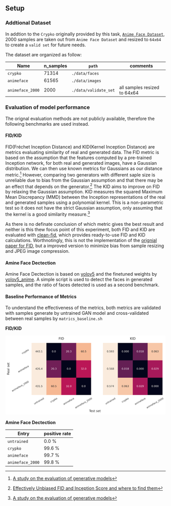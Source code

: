 ## Setup

### Addtional Dataset
In addtion to the `Crypko` originally provided by this task, [`Anime Face Dataset`](https://github.com/bchao1/Anime-Face-Dataset), 2000 samples are taken out from `Anime Face Dataset` and resized to `64x64` to create a `valid set` for future needs.

The dataset are organized as follow:

| Name             | n_samples | `path`                | comments |
|------------------|-----------|-----------------------|----------|
| `crypko`         | 71314     | `./data/faces`        | |
| `animeface`      | 61565     | `./data/images`       | |
| `animeface_2000` | 2000      | `./data/validate_set` | all samples resized to 64x64 |

### Evaluation of model performance

The orignal evaluation methods are not publicly available, therefore the following benchmarks are used instead.

#### FID/KID

FID(Fréchet Inception Distance) and KID(Kernel Inception Distance) are metrics evaluating similarity of real and generated data. The FID metric is based on the assumption that the features computed by a pre-trained Inception network, for both real and generated images, have a Gaussian distribution. We can then use known metrics for Gaussians as our distance metric.[^1] However, comparing two generators with different saple size is unreliable due to bias from the Gaussian assumption and that there may be an effect that depends on the generator.[^2] The KID aims to improve on FID by relaxing the Gaussian assumption. KID measures the squared Maximum Mean Discrepancy (MMD) between the Inception representations of the real and generated samples using a polynomial kernel. This is a non-parametric test so it does not have the strict Gaussian assumption, only assuming that the kernel is a good similarity measure.[^1]

As there is no definate conclusion of which metric gives the best result and neither is this thew focus point of this experiment, both FID and KID are evaluated with [clean-fid](https://github.com/GaParmar/clean-fid), which provides ready-to-use FID and KID calculations. Worthnotingly, this is not the implementation of the [orignial paper for FID](https://arxiv.org/abs/1706.08500), but a improved version to minimize bias from sample resizing and JPEG image compression.

[^1]: [A study on the evaluation of generative models](https://arxiv.org/abs/2206.10935)
[^2]: [Effectively Unbiased FID and Inception Score and where to find them](https://arxiv.org/abs/1911.07023)

#### Amine Face Dectection

Amine Face Dectection is based on [yolov5](https://github.com/ultralytics/yolov5) and the finetuned weights by [yolov5_anime](https://github.com/zymk9/yolov5_anime). A simple script is used to detect the faces in generated samples, and the ratio of faces detected is used as a second benchmark.

#### Baseline Performance of Metrics

To understand the effectiveness of the metrics, both metrics are validated with samples generate by untrained GAN model and cross-validated between real samples by `matrics_baseline.sh`

**FID/KID**

<img src="./assets/metrics_baseline_cm.png" alt="metrics_baseline_cm" width="800"/>

**Amine Face Dectection**

| Entry            | positive rate |
|------------------|---------------|
| `untrained`      | 0.0 %         |
| `crypko`         | 99.6 %        |
| `animeface`      | 99.7 %        |
| `animeface_2000` | 99.8 %        |
